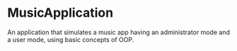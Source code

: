 # MusicApplication
An application that simulates a music app having an administrator mode and a user mode, using basic concepts of OOP.
